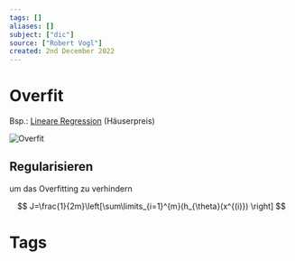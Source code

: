 ```yaml
---
tags: []
aliases: []
subject: ["dic"]
source: ["Robert Vogl"]
created: 2nd December 2022
---
```


# Overfit

Bsp.: [Lineare Regression](Lineare%20Regression.md) (Häuserpreis)

![Overfit](../../Digitaltechnik/assets/Overfit.png)

## Regularisieren

um das Overfitting zu verhindern

$$
J=\frac{1}{2m}\left[\sum\limits_{i=1}^{m}(h_{\theta}(x^{(i)}) \right]
$$

# Tags